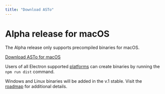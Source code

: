 ```yaml
---
title: "Download ASTo"
---
```


# Alpha release for macOS

The Alpha release only supports precompiled binaries for macOS.

<a href="{{ site.github.dmg_url }}" class="btn">Download ASTo for macOS</a>

Users of all Electron supported [platforms](https://electronjs.org/docs/tutorial/supported-platforms) can create binaries by running the `npm run dist` command.

Windows and Linux binaries will be added in the v.1 stable. Visit the [roadmap](https://or3stis.github.io/apparatus/roadmap) for additional details.
